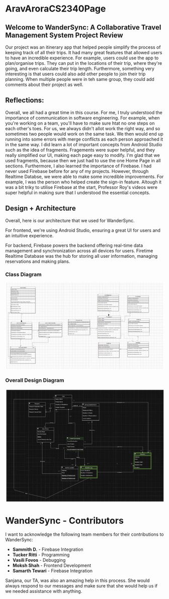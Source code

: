 # AravAroraCS2340Page

## Welcome to WanderSync: A Collaborative Travel Management System Project Review

Our project was an itinerary app that helped people simplify the process of keeping track of all their trips. It had many great features that allowed users to have an incredible experience. For example, users could use the app to plan/organise trips. They can put in the locations of their trip, where they're going, and even calculate their trip length. Furthermore, something very interesting is that users could also add other people to join their trip planning. When multiple people were in teh same group, they could add comments about their project as well.

## Reflections:

Overall, we all had a great time in this course. For me, I truly understood the importance of communication in software engineering. For example, when you're working on a team, you'll have to make sure htat no one steps on each other's toes. For us, we always didn't allot work the right way, and so sometimes two people would work on the same task. We then would end up running into some errors with merge conflicts as each person approached it in the same way. I did learn a lot of important concepts from Android Studio such as the idea of fragments. Fragements were super helpful, and they really simplified our UI, making each page easy to modify. I'm glad that we used fragments, because then we just had to use the one Home Page in all sections. Furthermore, I also learned the importance of Firebase. I had never used Firebase before for any of my projects. However, through Realtime Databse, we were able to make some incredible improvements. For example, I was the person who helped create the sign-in feature. Altough it was a bit triky to utilise Firebase at the start, Professor Roy's videos were super helpful in making sure that I understood the essential concepts. 

## Design + Architecture

Overall, here is our architecture that we used for WanderSync.

For frontend, we're using Android Studio, ensuring a great UI for users and an intuitive experience.

For backend, Firebase powers the backend offering real-time data management and synchronization across all devices for users. Firetime Realtime Database was the hub for storing all user information, managing reservations and making plans.

### Class Diagram

![Design Class Diagram](images/Design_Class_Diagram.png "Design Class Diagram")

### Overall Design Diagram
![Design Diagram](images/Design_Diagram.png "Design Diagram Arav Arora")

# WanderSync - Contributors

I want to acknowledge the following team members for their contributions to WanderSync:

- **Sammith D.** - Firebase Integration
- **Tucker Ritti** - Programming
- **Vasili Fovos** - Debugging
- **Moksh Shah** - Frontend Development
- **Samarth Tewari** - Firebase Integration

Sanjana, our TA, was also an amazing help in this process. She would always respond to our messages and make sure that she would help us if we needed assistance with anything.

